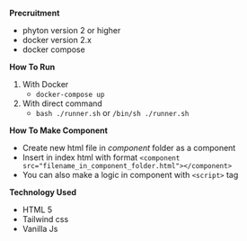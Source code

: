**Precruitment**

 - phyton version 2 or higher
 - docker version 2.x
 - docker compose

**How To Run**

 1. With Docker
	 - `docker-compose up`
2. With direct command
	 - `bash ./runner.sh` or `/bin/sh ./runner.sh`

**How To Make Component**
- Create new html file in *component* folder as a component
- Insert in index html with format `<component src="filename_in_component_folder.html"></component>`
- You can also make a logic in component with `<script>` tag

**Technology Used**
- HTML 5
- Tailwind css
- Vanilla Js
